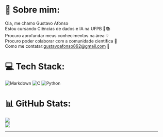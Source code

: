# 💫 Sobre mim:
Ola, me chamo Gustavo Afonso<br>Estou cursando Ciências de dados e IA na UFPB 📙📚<br>Procuro aprofundar meus conhecimentos na área 💡<br>Procuro poder colaborar com a comunidade cientifica 🧪<br>Como me contatar:gustavoafonso892@gmail.com 📩


# 💻 Tech Stack:
![Markdown](https://img.shields.io/badge/markdown-%23000000.svg?style=for-the-badge&logo=markdown&logoColor=white) ![C](https://img.shields.io/badge/c-%2300599C.svg?style=for-the-badge&logo=c&logoColor=white) ![Python](https://img.shields.io/badge/python-3670A0?style=for-the-badge&logo=python&logoColor=ffdd54)
# 📊 GitHub Stats:
![](https://github-readme-stats.vercel.app/api?username=Gusttavoafonso&theme=dark&hide_border=false&include_all_commits=true&count_private=false)<br/>
![](https://github-readme-streak-stats.herokuapp.com/?user=Gusttavoafonso&theme=dark&hide_border=false)<br/>


---


<!-- Proudly created with GPRM ( https://gprm.itsvg.in ) -->

